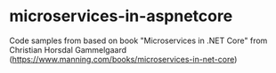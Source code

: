 # microservices-in-aspnetcore
Code samples from based on book "Microservices in .NET Core" from Christian Horsdal Gammelgaard (https://www.manning.com/books/microservices-in-net-core)
